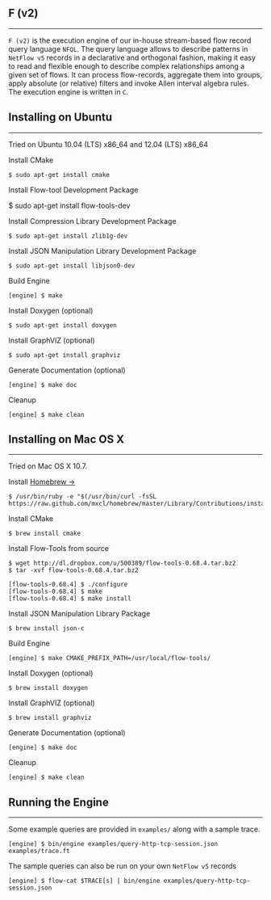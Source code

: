 F (v2)
--------------------  
- - -

`F (v2)` is the execution engine of our in-house stream-based flow record 
query language `NFQL`. The query language allows to describe patterns in
`NetFlow v5` records in a declarative and orthogonal fashion, making it easy
to read and flexible enough to describe complex relationships among a given
set of flows. It can process flow-records, aggregate them into groups, apply
absolute (or relative) filters and invoke Allen interval algebra rules. 
The execution engine is written in `C`.


Installing on Ubuntu
--------------------  
- - -

Tried on Ubuntu 10.04 (LTS) x86_64 and 12.04 (LTS) x86_64

Install CMake

	$ sudo apt-get install cmake
	
Install Flow-tool Development Package

  $ sudo apt-get install flow-tools-dev	
	
Install Compression Library Development Package

	$ sudo apt-get install zlib1g-dev

Install JSON Manipulation Library Development Package

	$ sudo apt-get install libjson0-dev

Build Engine

	[engine] $ make

Install Doxygen (optional)

	$ sudo apt-get install doxygen
	
Install GraphVIZ (optional)

	$ sudo apt-get install graphviz
	
Generate Documentation (optional)	

	[engine] $ make doc
	
Cleanup
	
	[engine] $ make clean



Installing on Mac OS X
----------------------      
- - -  

Tried on Mac OS X 10.7.

Install [Homebrew &rarr;](http://mxcl.github.com/homebrew/)

	$ /usr/bin/ruby -e "$(/usr/bin/curl -fsSL https://raw.github.com/mxcl/homebrew/master/Library/Contributions/install_homebrew.rb)"

Install CMake

	$ brew install cmake
	
Install Flow-Tools from source

	$ wget http://dl.dropbox.com/u/500389/flow-tools-0.68.4.tar.bz2
	$ tar -xvf flow-tools-0.68.4.tar.bz2

	[flow-tools-0.68.4] $ ./configure
	[flow-tools-0.68.4] $ make 
	[flow-tools-0.68.4] $ make install	
	
Install JSON Manipulation Library Package

	$ brew install json-c
	
Build Engine

	[engine] $ make CMAKE_PREFIX_PATH=/usr/local/flow-tools/

	
Install Doxygen (optional)

	$ brew install doxygen

Install GraphVIZ (optional)

	$ brew install graphviz
	
Generate Documentation (optional)

	[engine] $ make doc	

Cleanup
	
	[engine] $ make clean
	

Running the Engine
----------------------      
- - -  

Some example queries are provided in `examples/` along with a sample trace.

	[engine] $ bin/engine examples/query-http-tcp-session.json examples/trace.ft 
	
The sample queries can also be run on your own `NetFlow v5` records

	[engine] $ flow-cat $TRACE[s] | bin/engine examples/query-http-tcp-session.json
